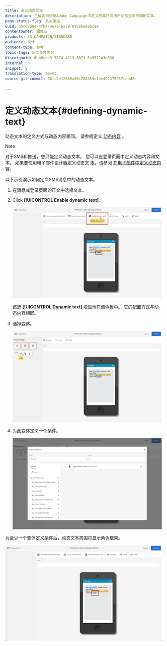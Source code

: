 ```yaml
---
title: 定义动态文本
description: 了解如何根据Adobe Campaign中定义的条件向用户动态显示不同的文本。
page-status-flag: 从未激活
uuid: bbcd200c-4fb4-467b-ba39-09b8bee9bcaa
contentOwner: 绍维亚
products: SG_CAMPAIGN/STANDARD
audience: 设计
content-type: 参考
topic-tags: 定义条件内容
discoiquuid: 6bb6cee3-5674-4113-8073-5a9572b3e830
internal: n
snippet: y
translation-type: tm+mt
source-git-commit: 00fc2e12669a00c788355ef4e492375957cdad2e

---
```



# 定义动态文本{#defining-dynamic-text}

动态文本的定义方式与动态内容相同。 请参阅定义 [动态内容](../../designing/using/personalization.md#defining-dynamic-content-in-an-email) 。

>[!NOTE]
>
>对于SMS和推送，您只能定义动态文本。 您可以在登录页面中定义动态内容和文本。 如果要使用电子邮件设计器定义动态文 [本](../../designing/using/overview.md)，请参阅 [在电子邮件中定义动态内容](../../designing/using/personalization.md#defining-dynamic-content-in-an-email)。

以下示例演示如何定义SMS消息中的动态文本。

1. 在消息或登录页面的正文中选择文本。
1. Click **[!UICONTROL Enable dynamic text]**.

   ![](assets/dynamic_text_sms_1.png)

   该选 **[!UICONTROL Dynamic text]** 项显示在调色板中。 它的配置方式与动态内容相同。

1. 选择变体。

   ![](assets/dynamic_text_sms_2.png)

1. 为此变体定义一个条件。

   ![](assets/dynamic_text_sms_4.png)

为至少一个变体定义条件后，动态文本周围将显示紫色框架。

![](assets/dynamic_text_sms_3.png)


